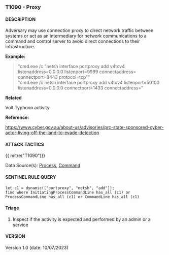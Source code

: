 ### T1090 - Proxy

#### DESCRIPTION

Adversary may use connection proxy to direct network traffic between systems or act as an intermediary for network communications to a command and control server to avoid direct connections to their infrastructure.

**Example:**

> "cmd.exe /c "netsh interface portproxy add v4tov4 listenaddress=0.0.0.0 listenport=9999 connectaddress=<internal ip address> connectport=8443 protocol=tcp"" <br>
> "cmd.exe /c netsh interface portproxy add v4tov4 listenport=50100 listenaddress=0.0.0.0 connectport=1433 connectaddress=<internal ip address>"

**Related**

Volt Typhoon activity

**Reference:**

https://www.cyber.gov.au/about-us/advisories/prc-state-sponsored-cyber-actor-living-off-the-land-to-evade-detection <br>

#### ATT&CK TACTICS

{{ mitre("T1090")}}

Data Source(s): [Process](https://attack.mitre.org/datasources/DS0009/), [Command](https://attack.mitre.org/datasources/DS0017/)

#### SENTINEL RULE QUERY

```
let c1 = dynamic(["portproxy", "netsh", "add"]);
find where InitiatingProcessCommandLine has_all (c1) or ProcessCommandLine has_all (c1) or CommandLine has_all (c1)
```

#### Triage

1. Inspect if the activity is expected and performed by an admin or a service

#### VERSION

Version 1.0 (date: 10/07/2023)
